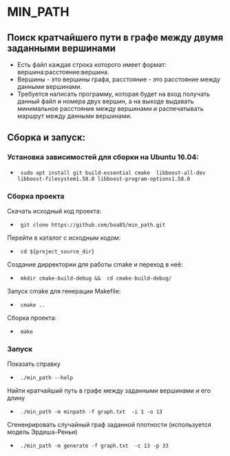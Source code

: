 # MIN_PATH

## Поиск кратчайшего пути в графе между двумя заданными вершинами

 * Есть файл каждая строка которого имеет формат:
  вершина:расстояние:вершина.
 * Вершины - это вершины графа, расстояние - это расстояние между данными вершинами.
 * Требуется написать программу, которая будет на вход получать данный файл и номера двух вершин,
  а на выходе выдавать минимальное расстояние между вершинами
  и распечатывать маршрут между данными вершинами.


## Сборка и запуск:
### Установка зависимостей для сборки на Ubuntu 16.04:
*      sudo apt install git build-essential cmake  libboost-all-dev libboost-filesystem1.58.0 libboost-program-options1.58.0
### Сборка проекта
Скачать исходный код проекта:
*      git clone https://github.com/boa85/min_path.git
Перейти в каталог с исходным кодом:
*      cd ${project_source_dir}
Создание дирректории для работы cmake и переход в неё:
*      mkdir cmake-build-debug &&  cd cmake-build-debug/
Запуск cmake для генерации Makefile:
*      cmake ..
Сборка проекта:
*      make

###  Запуск
Показать справку
*      ./min_path --help
Найти  кратчайший путь в графе между заданными вершинами и его длину 
*      ./min_path -m minpath -f graph.txt  -i 1 -o 13
Сгененрировать случайный граф заданной плотности (используется модель Эрдеша-Реньи)
*      ./min_path -m generate -f graph.txt  -c 13 -p 33
